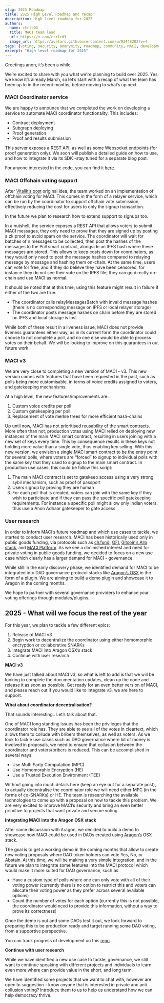 ```yaml
---
slug: 2025 Roadmap
title: 2025 High Level Roadmap and recap
description: High level roadmap for 2025
authors:
  name: ctrlc03
  title: MACI team lead
  url: https://x.com/ctrlc03
  image_url: https://avatars.githubusercontent.com/u/93448202?v=4
tags: [voting, security, anonymity, roadmap, community, MACI, development]
excerpt: "High level roadmap for 2025"
---
```


Greetings anon, it’s been a while.

We’re excited to share with you what we're planning to build over 2025. Yes, we know it’s already March, so let’s start with a recap of what the team has been up to in the recent months, before moving to what’s up next.

### MACI Coordinator service

We are happy to announce that we completed the work on developing a service to automate MACI coordinator functionality. This includes:

- Contract deployment
- Subgraph deploying
- Proof generation
- Proof and results submission

This server exposes a REST API, as well as some Websocket endpoints (for proof generation only). We soon will publish a detailed guide on how to use, and how to integrate it via its SDK -stay tuned for a separate blog post.

For anyone interested in the code, you can find it [here](https://github.com/privacy-scaling-explorations/maci/tree/dev/apps/coordinator).

### MACI Offchain voting support

After [Vitalik’s post](https://ethresear.ch/t/maci-with-mostly-off-chain-happy-path/19527) original idea, the team worked on an implementation of offchain voting for MACI. This comes in the form of a relayer service, which can be run by the coordinator to support offchain vote submission, effectively reducing the cost for users to only the signup transaction.

In the future we plan to research how to extend support to signups too.

In a nutshell, the service exposes a REST API that allows voters to submit MACI messages, they only need to prove that they are signed up by posting a zk proof to avoid spam on the service. The coordinator will wait for batches of n messages to be collected, then post the hashes of the messages to the Poll smart contract, alongside an IPFS hash where these messages are stored. This allows to keep costs down for coordinators, as they would only need to post the message hashes compared to relaying message by message and hashing them on-chain. At the same time, users can vote for free, and if they do believe they have been censored, for instance they do not see their vote on the IPFS file, they can go directly on-chain and use MACI as normal.

It should be noted that at this time, using this feature might result in failure if either of the two are true:

- The coordinator calls relayMessagesBatch with invalid message hashes (there is no corresponding message on IPFS or local relayer storage)
- The coordinator posts message hashes on chain before they are stored on IPFS and local storage is lost

While both of these result in a liveness issue, MACI does not provide liveness guarantees either way, as in its current form the coordinator could choose to not complete a poll, and no one else would be able to process votes on their behalf. We will be looking to improve on this guarantees in out future work.

### MACI v3

We are very close to completing a new version of MACI - v3. This new version comes with features that have been requested in the past, such as polls being more customisable, in terms of voice credits assigned to voters, and gatekeeping mechanisms.

At a high level, the new features/improvements are:

1. Custom voice credits per poll
2. Custom gatekeeping per poll
3. Replacement of vote merkle trees for more efficient hash-chains

Up until now, MACI has not prioritised reusability of the smart contracts. More often than not, production votes using MACI relied on deploying new instances of the main MACI smart contract, resulting in users joining with a new set of keys every time. This by consequence results in these keys not holding more value than a single vote, thus enabling key selling. With this new version, we envision a single MACI smart contract to be the entry point for several polls, where voters are “forced” to signup to individual polls with the same key that they used to signup to the main smart contract. In production use cases, this could be follow this script:

1. The main MACI contract is set to gatekeep access using a very strong sybil mechanism, such as proof of passport
2. Users signup by proving they are human
3. For each poll that is created, voters can join with the same key if they wish to participate and if they can pass the specific poll gatekeeping requirements. For instance a specific poll might allow only Indian voters, thus use a Anon Adhaar gatekeeper to gate access

### User research

In order to inform MACI’s future roadmap and which use cases to tackle, we started to conduct user research. MACI has been historically used only in public goods funding, via protocols such as [clr.fund](https://clr.fund), [QFI](https://github.com/quadratic-gardens/qfi), [Gitcoin’s Allo stack](https://github.com/gitcoinco/MACI_QF), and [MACI Platform](https://github.com/privacy-scaling-explorations/maci-platform). As we see a diminished interest and need for private voting in public goods funding, we decided to focus on a new use case which clearly has a larger demand for MACI - governance.

While still in the early discovery phase, we identified demand for MACI to be integrated into DAO governance protocol stacks like [Aragon’s OSX](https://github.com/aragon/osx) in the form of a plugin. We are aiming to build a [demo plugin](https://github.com/privacy-scaling-explorations/maci-voting-plugin) and showcase it to Aragon in the coming months.

We hope to partner with several governance providers to enhance your voting offerings through modules/plugins.

## 2025 - What will we focus the rest of the year

For this year, we plan to tackle a few different epics:

1. Release of MACI v3
2. Begin work to decentralize the coordinator using either homomorphic encryption or collaborative SNARKs
3. Integrate MACI into Aragon OSX’s stack
4. Continue with user research

**MACI v3**

We have just talked about MACI v3, so what is left to add is that we will be looking to complete the documentation updates, clean up the code and release it as soon as possible. Get ready for an even better version of MACI, and please reach out if you would like to integrate v3, we are here to support.

**What about coordinator decentralisation?**

That sounds interesting.. Let’s talk about that.

One of MACI long standing issues has been the privileges that the coordinator role has. They are able to see all of the votes in cleartext, which allows them to collude with bribers themselves, as well as voters. As we look to tackle use cases such as DAO governance where lot of money is involved in proposals, we need to ensure that collusion between the coordinator and voters/bribers is reduced. This can be accomplished in several ways:

- Use Multi Party Computation (MPC)
- Use Homomorphic Encryption (HE)
- Use a Trusted Execution Environment (TEE)

Without going into much details here (keep an eye out for a separate post), to actually decentralise the coordinator role we will need either MPC (in the forms of co-SNARKs) or HE. The team is researching the available technologies to come up with a proposal on how to tackle this problem. We are very excited to improve MACI’s security and bring an even better primitive to projects that want private and secure voting.

**Integrating MACI into the Aragon OSX stack**

After some discussion with Aragon, we decided to build a demo to showcase how MACI could be used in DAOs created using [Aragon’s](https://www.aragon.org/) OSX stack.

The goal is to get a working demo in the coming months that allow to create new voting proposals where DAO token holders can vote Yes, No, or Abstain. At this time, we will be making a very simple integration, and in the future we plan to integrate some features into the MACI protocol which would make it more suited for DAO governance, such as:

- Have a custom type of polls where one can only vote with all of their voting power (currently there is no option to restrict this and voters can allocate their voting power as they prefer across several available options)
- Count the number of votes for each option (currently this is not possible, the coordinator would need to provide this information, without a way to prove its correctness)

Once the demo is out and some DAOs test it out, we look forward to preparing this to be production ready and target running some DAO voting, from a supportive perspective.

You can track progress of development on this [repo](https://github.com/privacy-scaling-explorations/maci-voting-plugin).

**Continue with user research**

While we have identified a new use case to tackle, governance, we still want to continue speaking with different projects and individuals to learn even more where can provide value in the short, and long term.

We have identified some projects that we want to chat with, however are open to suggestion - know anyone that is interested in private and anti collusion voting? Introduce them to us to help us understand how we can help democracy thrive.
